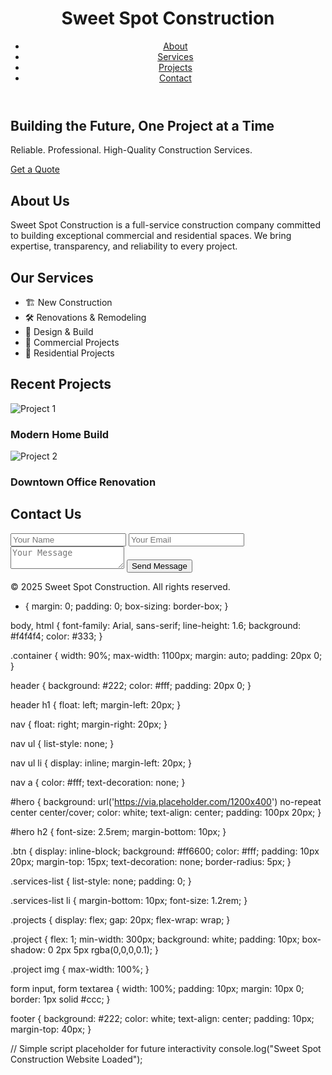 <!DOCTYPE html>
<html lang="en">
<head>
  <meta charset="UTF-8" />
  <meta name="viewport" content="width=device-width, initial-scale=1.0"/>
  <title>Sweet Spot Construction</title>
  <link rel="stylesheet" href="style.css" />
</head>
<body>
  <header>
    <div class="container">
      <h1>Sweet Spot Construction</h1>
      <nav>
        <ul>
          <li><a href="#about">About</a></li>
          <li><a href="#services">Services</a></li>
          <li><a href="#projects">Projects</a></li>
          <li><a href="#contact">Contact</a></li>
        </ul>
      </nav>
    </div>
  </header>

  <section id="hero">
    <div class="container">
      <h2>Building the Future, One Project at a Time</h2>
      <p>Reliable. Professional. High-Quality Construction Services.</p>
      <a href="#contact" class="btn">Get a Quote</a>
    </div>
  </section>

  <section id="about" class="container">
    <h2>About Us</h2>
    <p>Sweet Spot Construction is a full-service construction company committed to building exceptional commercial and residential spaces. We bring expertise, transparency, and reliability to every project.</p>
  </section>

  <section id="services" class="container">
    <h2>Our Services</h2>
    <ul class="services-list">
      <li>🏗️ New Construction</li>
      <li>🛠️ Renovations & Remodeling</li>
      <li>📐 Design & Build</li>
      <li>🌆 Commercial Projects</li>
      <li>🏡 Residential Projects</li>
    </ul>
  </section>

  <section id="projects" class="container">
    <h2>Recent Projects</h2>
    <div class="projects">
      <div class="project">
        <img src="https://via.placeholder.com/300x200" alt="Project 1" />
        <h3>Modern Home Build</h3>
      </div>
      <div class="project">
        <img src="https://via.placeholder.com/300x200" alt="Project 2" />
        <h3>Downtown Office Renovation</h3>
      </div>
    </div>
  </section>

  <section id="contact" class="container">
    <h2>Contact Us</h2>
    <form action="mailto:your@email.com" method="POST" enctype="text/plain">
      <input type="text" name="name" placeholder="Your Name" required />
      <input type="email" name="email" placeholder="Your Email" required />
      <textarea name="message" placeholder="Your Message" required></textarea>
      <button type="submit" class="btn">Send Message</button>
    </form>
  </section>

  <footer>
    <p>&copy; 2025 Sweet Spot Construction. All rights reserved.</p>
  </footer>

  <script src="script.js"></script>
</body>
</html>

* {
  margin: 0;
  padding: 0;
  box-sizing: border-box;
}

body, html {
  font-family: Arial, sans-serif;
  line-height: 1.6;
  background: #f4f4f4;
  color: #333;
}

.container {
  width: 90%;
  max-width: 1100px;
  margin: auto;
  padding: 20px 0;
}

header {
  background: #222;
  color: #fff;
  padding: 20px 0;
}

header h1 {
  float: left;
  margin-left: 20px;
}

nav {
  float: right;
  margin-right: 20px;
}

nav ul {
  list-style: none;
}

nav ul li {
  display: inline;
  margin-left: 20px;
}

nav a {
  color: #fff;
  text-decoration: none;
}

#hero {
  background: url('https://via.placeholder.com/1200x400') no-repeat center center/cover;
  color: white;
  text-align: center;
  padding: 100px 20px;
}

#hero h2 {
  font-size: 2.5rem;
  margin-bottom: 10px;
}

.btn {
  display: inline-block;
  background: #ff6600;
  color: #fff;
  padding: 10px 20px;
  margin-top: 15px;
  text-decoration: none;
  border-radius: 5px;
}

.services-list {
  list-style: none;
  padding: 0;
}

.services-list li {
  margin-bottom: 10px;
  font-size: 1.2rem;
}

.projects {
  display: flex;
  gap: 20px;
  flex-wrap: wrap;
}

.project {
  flex: 1;
  min-width: 300px;
  background: white;
  padding: 10px;
  box-shadow: 0 2px 5px rgba(0,0,0,0.1);
}

.project img {
  max-width: 100%;
}

form input, form textarea {
  width: 100%;
  padding: 10px;
  margin: 10px 0;
  border: 1px solid #ccc;
}

footer {
  background: #222;
  color: white;
  text-align: center;
  padding: 10px;
  margin-top: 40px;
}

// Simple script placeholder for future interactivity
console.log("Sweet Spot Construction Website Loaded");
